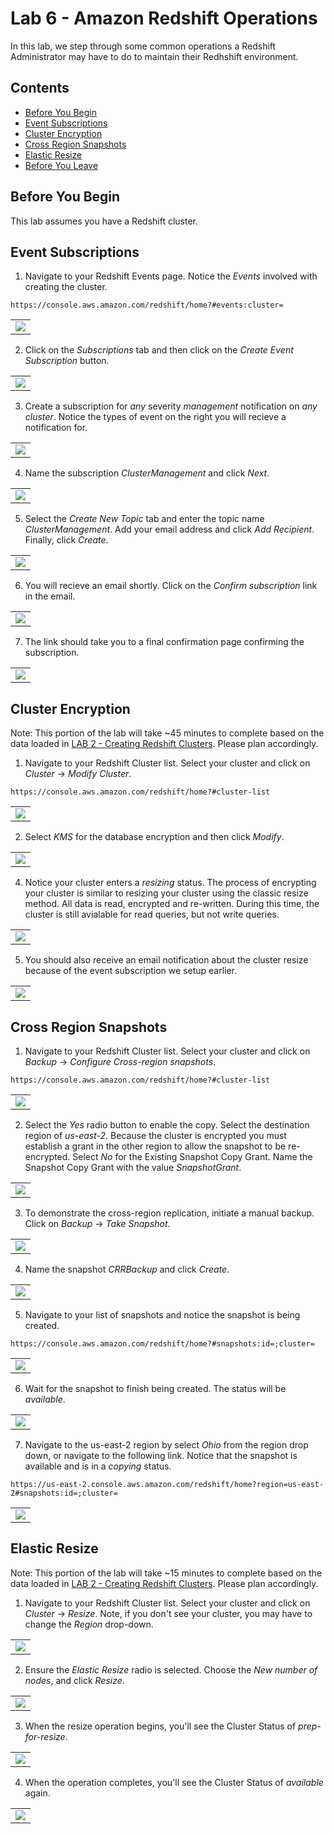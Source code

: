 # Lab 6 - Amazon Redshift Operations

In this lab, we step through some common operations a Redshift Administrator may have to do to maintain their Redhshift environment.

## Contents
* [Before You Begin](#before-you-begin)
* [Event Subscriptions](#event-subscriptions)
* [Cluster Encryption](#cluster-encryption)
* [Cross Region Snapshots](#cross-region-snapshots)
* [Elastic Resize](#elastic-resize)
* [Before You Leave](#before-you-leave)

## Before You Begin
This lab assumes you have a Redshift cluster.  

## Event Subscriptions
1. Navigate to your Redshift Events page.  Notice the *Events* involved with creating the cluster.  
```
https://console.aws.amazon.com/redshift/home?#events:cluster=
``` 
<table><tr><td><img src=../images/Events.png></td></tr></table> 

2. Click on the *Subscriptions* tab and then click on the *Create Event Subscription* button.
<table><tr><td><img src=../images/CreateSubscription_0.png></td></tr></table> 

3. Create a subscription for *any* severity *management* notification on *any cluster*.   Notice the types of event on the right you will recieve a notification for.
<table><tr><td><img src=../images/CreateSubscription_1.png></td></tr></table>

4. Name the subscription *ClusterManagement* and click *Next*.
<table><tr><td><img src=../images/CreateSubscription_2.png></td></tr></table>

5. Select the *Create New Topic* tab and enter the topic name *ClusterManagement*.  Add your email address and click *Add Recipient*.  Finally, click *Create*.
<table><tr><td><img src=../images/CreateSubscription_3.png></td></tr></table>

6. You will recieve an email shortly.  Click on the *Confirm subscription* link in the email.
<table><tr><td><img src=../images/ConfirmSubscriptionEmail.png></td></tr></table>

7. The link should take you to a final confirmation page confirming the subscription.
<table><tr><td><img src=../images/SubscriptionConfirmed.png></td></tr></table>

## Cluster Encryption
Note: This portion of the lab will take ~45 minutes to complete based on the data loaded in [LAB 2 - Creating Redshift Clusters](../lab2/README.md).  Please plan accordingly.

1. Navigate to your Redshift Cluster list.  Select your cluster and click on *Cluster* -> *Modify Cluster*.
```
https://console.aws.amazon.com/redshift/home?#cluster-list
```
<table><tr><td><img src=../images/ModifyCluster.png></td></tr></table>

2. Select *KMS* for the database encryption and then click *Modify*.
<table><tr><td><img src=../images/EnableKMS.png></td></tr></table>

4. Notice your cluster enters a *resizing* status.  The process of encrypting your cluster is similar to resizing your cluster using the classic resize method.  All data is read, encrypted and re-written. During this time, the cluster is still avialable for read queries, but not write queries.
<table><tr><td><img src=../images/Resizing.png></td></tr></table>

5. You should also receive an email notification about the cluster resize because of the event subscription we setup earlier.
<table><tr><td><img src=../images/ResizeNotification.png></td></tr></table>

## Cross Region Snapshots
1. Navigate to your Redshift Cluster list.  Select your cluster and click on *Backup* -> *Configure Cross-region snapshots*.
```
https://console.aws.amazon.com/redshift/home?#cluster-list
```
<table><tr><td><img src=../images/ConfigureCRR_0.png></td></tr></table>

2. Select the *Yes* radio button to enable the copy.  Select the destination region of *us-east-2*.  Because the cluster is encrypted you must establish a grant in the other region to allow the snapshot to be re-encrypted.  Select *No* for the Existing Snapshot Copy Grant.  Name the Snapshot Copy Grant with the value *SnapshotGrant*.
<table><tr><td><img src=../images/ConfigureCRR_1.png></td></tr></table>

3. To demonstrate the cross-region replication, initiate a manual backup.  Click on *Backup* -> *Take Snapshot*.
<table><tr><td><img src=../images/Snapshot_0.png></td></tr></table>

4. Name the snapshot *CRRBackup* and click *Create*.
<table><tr><td><img src=../images/Snapshot_1.png></td></tr></table>

5. Navigate to your list of snapshots and notice the snapshot is being created. 
```
https://console.aws.amazon.com/redshift/home?#snapshots:id=;cluster=
```
<table><tr><td><img src=../images/Snapshot_2.png></td></tr></table>

6. Wait for the snapshot to finish being created.  The status will be *available*.
<table><tr><td><img src=../images/Snapshot_3.png></td></tr></table>

7. Navigate to the us-east-2 region by select *Ohio* from the region drop down, or navigate to the following link.  Notice that the snapshot is available and is in a *copying* status. 
```
https://us-east-2.console.aws.amazon.com/redshift/home?region=us-east-2#snapshots:id=;cluster=
```
<table><tr><td><img src=../images/Snapshot_4.png></td></tr></table>

## Elastic Resize
Note: This portion of the lab will take ~15 minutes to complete based on the data loaded in [LAB 2 - Creating Redshift Clusters](../lab2/README.md).  Please plan accordingly.
1. Navigate to your Redshift Cluster list.  Select your cluster and click on *Cluster* -> *Resize*.  Note, if you don't see your cluster, you may have to change the *Region* drop-down.
<table><tr><td><img src=../images/Resize_0.png></td></tr></table>

2. Ensure the *Elastic Resize* radio is selected.  Choose the *New number of nodes*, and click *Resize*.
<table><tr><td><img src=../images/Resize_1.png></td></tr></table>

3. When the resize operation begins, you'll see the Cluster Status of *prep-for-resize*.
<table><tr><td><img src=../images/Resize_2.png></td></tr></table>

4. When the operation completes, you'll see the Cluster Status of *available* again.
<table><tr><td><img src=../images/Resize_3.png></td></tr></table>

